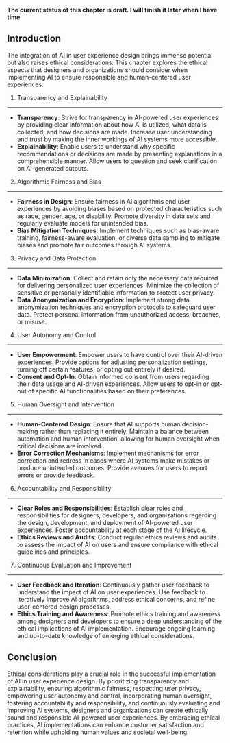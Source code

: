 **The current status of this chapter is draft. I will finish it later when I have time**

Introduction
------------

The integration of AI in user experience design brings immense potential but also raises ethical considerations. This chapter explores the ethical aspects that designers and organizations should consider when implementing AI to ensure responsible and human-centered user experiences.

1. Transparency and Explainability
----------------------------------

* **Transparency**: Strive for transparency in AI-powered user experiences by providing clear information about how AI is utilized, what data is collected, and how decisions are made. Increase user understanding and trust by making the inner workings of AI systems more accessible.
* **Explainability**: Enable users to understand why specific recommendations or decisions are made by presenting explanations in a comprehensible manner. Allow users to question and seek clarification on AI-generated outputs.

2. Algorithmic Fairness and Bias
--------------------------------

* **Fairness in Design**: Ensure fairness in AI algorithms and user experiences by avoiding biases based on protected characteristics such as race, gender, age, or disability. Promote diversity in data sets and regularly evaluate models for unintended bias.
* **Bias Mitigation Techniques**: Implement techniques such as bias-aware training, fairness-aware evaluation, or diverse data sampling to mitigate biases and promote fair outcomes through AI systems.

3. Privacy and Data Protection
------------------------------

* **Data Minimization**: Collect and retain only the necessary data required for delivering personalized user experiences. Minimize the collection of sensitive or personally identifiable information to protect user privacy.
* **Data Anonymization and Encryption**: Implement strong data anonymization techniques and encryption protocols to safeguard user data. Protect personal information from unauthorized access, breaches, or misuse.

4. User Autonomy and Control
----------------------------

* **User Empowerment**: Empower users to have control over their AI-driven experiences. Provide options for adjusting personalization settings, turning off certain features, or opting out entirely if desired.
* **Consent and Opt-In**: Obtain informed consent from users regarding their data usage and AI-driven experiences. Allow users to opt-in or opt-out of specific AI functionalities based on their preferences.

5. Human Oversight and Intervention
-----------------------------------

* **Human-Centered Design**: Ensure that AI supports human decision-making rather than replacing it entirely. Maintain a balance between automation and human intervention, allowing for human oversight when critical decisions are involved.
* **Error Correction Mechanisms**: Implement mechanisms for error correction and redress in cases where AI systems make mistakes or produce unintended outcomes. Provide avenues for users to report errors or provide feedback.

6. Accountability and Responsibility
------------------------------------

* **Clear Roles and Responsibilities**: Establish clear roles and responsibilities for designers, developers, and organizations regarding the design, development, and deployment of AI-powered user experiences. Foster accountability at each stage of the AI lifecycle.
* **Ethics Reviews and Audits**: Conduct regular ethics reviews and audits to assess the impact of AI on users and ensure compliance with ethical guidelines and principles.

7. Continuous Evaluation and Improvement
----------------------------------------

* **User Feedback and Iteration**: Continuously gather user feedback to understand the impact of AI on user experiences. Use feedback to iteratively improve AI algorithms, address ethical concerns, and refine user-centered design processes.
* **Ethics Training and Awareness**: Promote ethics training and awareness among designers and developers to ensure a deep understanding of the ethical implications of AI implementation. Encourage ongoing learning and up-to-date knowledge of emerging ethical considerations.

Conclusion
----------

Ethical considerations play a crucial role in the successful implementation of AI in user experience design. By prioritizing transparency and explainability, ensuring algorithmic fairness, respecting user privacy, empowering user autonomy and control, incorporating human oversight, fostering accountability and responsibility, and continuously evaluating and improving AI systems, designers and organizations can create ethically sound and responsible AI-powered user experiences. By embracing ethical practices, AI implementations can enhance customer satisfaction and retention while upholding human values and societal well-being.
